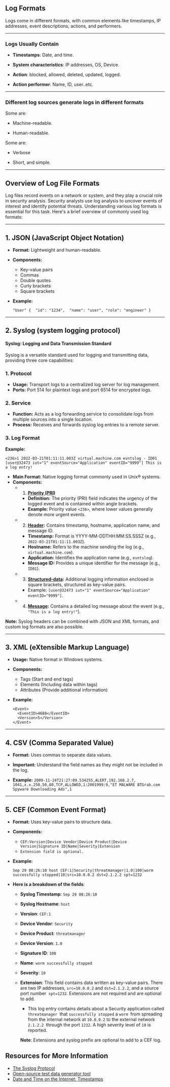 ## Log Formats

Logs come in different formats, with common elements like timestamps, IP addresses, event descriptions, actions, and performers.

---

### Logs Usually Contain

- **Timestamps**: Date, and time.

- **System** **characteristics**: IP addresses, OS, Device.

- **Action**: blocked, allowed, deleted, updated, logged.

- **Action performer**: Name, ID, user..etc.

---

### Different log sources generate logs in different formats

Some are:

- Machine-readable.

- Human-readable.

Some are:

- Verbose

- Short, and simple.

---

## Overview of Log File Formats

Log files record events on a network or system, and they play a crucial role in security analysis. Security analysts use log analysis to uncover events of interest and identify potential threats. Understanding various log formats is essential for this task. Here's a brief overview of commonly used log formats:

---

## 1. JSON (JavaScript Object Notation)

- **Format:** Lightweight and human-readable.
- **Components:**
  - Key-value pairs
  - Commas
  - Double quotes
  - Curly brackets
  - Square brackets
- **Example:** 
  
  `"User"
  { 
   "id": "1234", 
   "name": "user",
   "role": "engineer"
  }`

---

## 2. Syslog (system logging protocol)

#### Syslog: Logging and Data Transmission Standard

Syslog is a versatile standard used for logging and transmitting data, providing three core capabilities:

### 1. Protocol

- **Usage:** Transport logs to a centralized log server for log management.
- **Ports:** Port 514 for plaintext logs and port 6514 for encrypted logs.

### 2. Service

- **Function:** Acts as a log forwarding service to consolidate logs from multiple sources into a single location.
- **Process:** Receives and forwards syslog log entries to a remote server.

### 3. Log Format

**Example:**

`<236>1 2022-03-21T01:11:11.003Z virtual.machine.com evntslog - ID01 [user@32473 iut="1" eventSource="Application" eventID="9999"] This is a log entry!`

- **Main Format:** Native logging format commonly used in Unix® systems.
- **Components:**
  - 1. **<u>Priority (PRI)</u>**
    - **Definition:** The priority (PRI) field indicates the urgency of the logged event and is contained within angle brackets.
    - **Example:** Priority value `<236>`, where lower values generally denote more urgent events.
  
  - 2. **<u>Header</u>:** Contains timestamp, hostname, application name, and message ID.
    - **Timestamp:** Format is YYYY-MM-DDTHH:MM:SS.SSSZ (e.g., `2022-03-21T01:11:11.003Z`).
    - **Hostname:** Refers to the machine sending the log (e.g.,` virtual.machine.com`).
    - **Application:** Identifies the application name (e.g., `evntslog`).
    - **Message ID:** Provides a unique identifier for the message (e.g., `ID01`).
  
  - 3. **<u>Structured-data</u>:** Additional logging information enclosed in square brackets, structured as key-value pairs.
    - Example: `[user@32473 iut="1" eventSource="Application" eventID="9999"]`.
  
  - 4. **<u>Message</u>:** Contains a detailed log message about the event (e.g.,` "This is a log entry!"`).



**Note:** Syslog headers can be combined with JSON and XML formats, and custom log formats are also possible.

---

## 3. XML (eXtensible Markup Language)

- **Usage:** Native format in Windows systems.
- **Components:**
  - Tags (Start and end tags)
  - Elements (Including data within tags)
  - Attributes (Provide additional information)
- **Example:**
  
  ```
  <Event>
    <EventID>4688</EventID>
    <Version>5</Version>
  </Event>
  ```

---

## 4. CSV (Comma Separated Value)

- **Format:** Uses commas to separate data values.

- **Important:** Understand the field names as they might not be included in the log.

- **Example:** `2009-11-24T21:27:09.534255,ALERT,192.168.2.7, 1041,x.x.250.50,80,TCP,ALLOWED,1:2001999:9,"ET MALWARE BTGrab.com Spyware Downloading Ads",1`

---

## 5. CEF (Common Event Format)

- **Format:** Uses key-value pairs to structure data.
- **Components:**
  - `CEF:Version|Device Vendor|Device Product|Device Version|Signature ID|Name|Severity|Extension`
  - `Extension field is optional.`
- **Example:** 
  
  `Sep 29 08:26:10 host CEF:1|Security|threatmanager|1.0|100|worm successfully stopped|10|src=10.0.0.2 dst=2.1.2.2 spt=1232`
- **Here is a breakdown of the fields**:
  - **Syslog Timestamp**: `Sep 29 08:26:10`
  
  - **Syslog Hostname**: `host`
  
  - **Version**: `CEF:1`
  
  - **Device Vendor**: `Security`
  
  - **Device Product**: `threatmanager`
  
  - **Device Version**: `1.0`
  
  - **Signature ID**: `100`
  
  - **Name**: `worm successfully stopped`
  
  - **Severity**: `10`
  
  - **Extension**: This field contains data written as key-value pairs. There are two IP addresses, `src=10.0.0.2` and `dst=2.1.2.2`, and a source port number` spt=1232`. Extensions are not required and are optional to add.
    
    - This log entry contains details about a Security application called `threatmanager `that `successfully stopped` a `worm `from spreading from the internal network at `10.0.0.2` to the external network `2.1.2.2 `through the port `1232`. A high severity level of `10` is reported.
    
    **Note**: Extensions and syslog prefix are optional to add to a CEF log.

## Resources for More Information

- [The Syslog Protocol](<Link to Syslog Protocol>)
- [Open-source test data generator tool](<Link to Test Data Generator Tool>)
- [Date and Time on the Internet: Timestamps](<Link to Timestamp Format Resource>)


